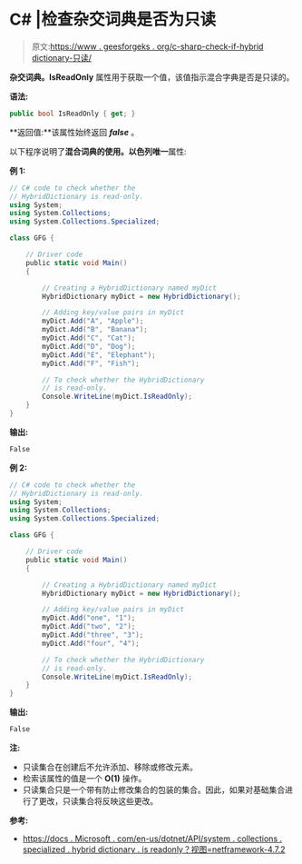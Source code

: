 # C# |检查杂交词典是否为只读

> 原文:[https://www . geesforgeks . org/c-sharp-check-if-hybrid dictionary-只读/](https://www.geeksforgeeks.org/c-sharp-check-if-hybriddictionary-is-read-only/)

**杂交词典。IsReadOnly** 属性用于获取一个值，该值指示混合字典是否是只读的。

**语法:**

```cs
public bool IsReadOnly { get; }

```

**返回值:**该属性始终返回 ***false*** 。

以下程序说明了**混合词典的使用。以色列唯一**属性:

**例 1:**

```cs
// C# code to check whether the
// HybridDictionary is read-only.
using System;
using System.Collections;
using System.Collections.Specialized;

class GFG {

    // Driver code
    public static void Main()
    {

        // Creating a HybridDictionary named myDict
        HybridDictionary myDict = new HybridDictionary();

        // Adding key/value pairs in myDict
        myDict.Add("A", "Apple");
        myDict.Add("B", "Banana");
        myDict.Add("C", "Cat");
        myDict.Add("D", "Dog");
        myDict.Add("E", "Elephant");
        myDict.Add("F", "Fish");

        // To check whether the HybridDictionary
        // is read-only.
        Console.WriteLine(myDict.IsReadOnly);
    }
}
```

**输出:**

```cs
False

```

**例 2:**

```cs
// C# code to check whether the
// HybridDictionary is read-only.
using System;
using System.Collections;
using System.Collections.Specialized;

class GFG {

    // Driver code
    public static void Main()
    {

        // Creating a HybridDictionary named myDict
        HybridDictionary myDict = new HybridDictionary();

        // Adding key/value pairs in myDict
        myDict.Add("one", "1");
        myDict.Add("two", "2");
        myDict.Add("three", "3");
        myDict.Add("four", "4");

        // To check whether the HybridDictionary
        // is read-only.
        Console.WriteLine(myDict.IsReadOnly);
    }
}
```

**输出:**

```cs
False

```

**注:**

*   只读集合在创建后不允许添加、移除或修改元素。
*   检索该属性的值是一个 **O(1)** 操作。
*   只读集合只是一个带有防止修改集合的包装的集合。因此，如果对基础集合进行了更改，只读集合将反映这些更改。

**参考:**

*   [https://docs . Microsoft . com/en-us/dotnet/API/system . collections . specialized . hybrid dictionary . is readonly？视图=netframework-4.7.2](https://docs.microsoft.com/en-us/dotnet/api/system.collections.specialized.hybriddictionary.isreadonly?view=netframework-4.7.2)